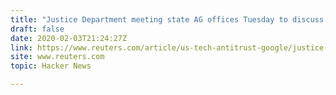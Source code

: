 ```yaml
---
title: "Justice Department meeting state AG offices Tuesday to discuss Google: sources"
draft: false
date: 2020-02-03T21:24:27Z
link: https://www.reuters.com/article/us-tech-antitrust-google/justice-department-meeting-state-ag-offices-tuesday-to-discuss-google-sources-idUSKBN1ZX2LG?utm_medium=RSS&utm_source=hune
site: www.reuters.com
topic: Hacker News  

---
```

